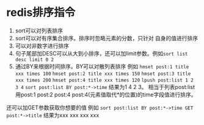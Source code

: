 # redis排序指令

1. sort可以对列表排序
2. sort可以对有序集合排序。排序时忽略元素的分数，只针对 自身的值进行排序
3. 可以对非数字进行排序
4. 句子尾部加DESC可以从大到小排序，还可以加limit参数。例如`sort list desc limit 0 2`
5. 通过BY来根据时间排序。BY可以对散列表排序
例如
`hmset post:1 title xxx times 100`
`hmset post:2 title xxx times 150`
`hmset post:3 title xxx times 200`
`hmset post:4 title xxx times 120`
`lpush post:list 1 2 3 4`
`sort post:list BY post:*->time`
结果为1 4 2 3。
相当于列表post:list用post:1 post:2 post:4 post:4(元素值取代*的位置)的time字段值进行排序。

还可以加GET参数获取你想要的值
例如
`sort post:list BY post:*->time GET post:*->title`
结果为xxx xxx xxx xxx
